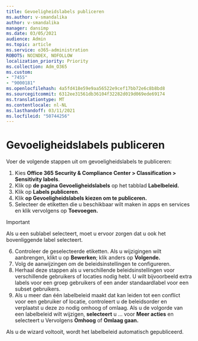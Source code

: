 ```yaml
---
title: Gevoeligheidslabels publiceren
ms.author: v-smandalika
author: v-smandalika
manager: dansimp
ms.date: 03/05/2021
audience: Admin
ms.topic: article
ms.service: o365-administration
ROBOTS: NOINDEX, NOFOLLOW
localization_priority: Priority
ms.collection: Adm_O365
ms.custom:
- "7455"
- "9000181"
ms.openlocfilehash: 4a5fd418e59e9aa56522e9cef17bb72e6c8b8bd8
ms.sourcegitcommit: 6312ee31561db36104f32282d019d069ede69174
ms.translationtype: MT
ms.contentlocale: nl-NL
ms.lasthandoff: 03/11/2021
ms.locfileid: "50744256"
---
```

# <a name="publish-sensitivity-labels"></a>Gevoeligheidslabels publiceren

Voer de volgende stappen uit om gevoeligheidslabels te publiceren:

1. Kies **Office 365 Security & Compliance Center > Classification > Sensitivity labels**.
2. Klik op **de pagina Gevoeligheidslabels** op het tabblad **Labelbeleid.**
3. Klik op **Labels publiceren**.
4. Klik **op Gevoeligheidslabels kiezen om te publiceren.** 
5. Selecteer de etiketten die u beschikbaar wilt maken in apps en services en klik vervolgens op **Toevoegen.**
> [!IMPORTANT]
> Als u een sublabel selecteert, moet u ervoor zorgen dat u ook het bovenliggende label selecteert.
6. Controleer de geselecteerde etiketten. Als u wijzigingen wilt aanbrengen, klikt u op **Bewerken**; klik anders op **Volgende.**
7. Volg de aanwijzingen om de beleidsinstellingen te configureren.
8. Herhaal deze stappen als u verschillende beleidsinstellingen voor verschillende gebruikers of locaties nodig hebt. U wilt bijvoorbeeld extra labels voor een groep gebruikers of een ander standaardlabel voor een subset gebruikers.
9. Als u meer dan één labelbeleid maakt dat kan leiden tot een conflict voor een gebruiker of locatie, controleert u de beleidsorder en verplaatst u deze zo nodig omhoog of omlaag. Als u de volgorde van een labelbeleid wilt wijzigen, **selecteert** u ... voor **Meer acties** en selecteert u Vervolgens **Omhoog** of **Omlaag gaan.**

Als u de wizard voltooit, wordt het labelbeleid automatisch gepubliceerd.

